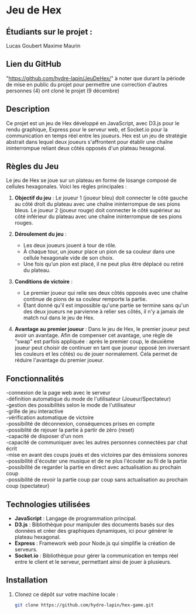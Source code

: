 # Jeu de Hex

## Étudiants sur le projet :
Lucas Goubert
Maxime Maurin

## Lien du GitHub
"https://github.com/hydre-lapin/JeuDeHex/"
à noter que durant la période de mise en public du projet pour permettre une correction d'autres personnes (4) ont cloné le projet (9 décembre)

## Description

Ce projet est un jeu de Hex développé en JavaScript, avec D3.js pour le rendu graphique, Express pour le serveur web, et Socket.io pour la communication en temps réel entre les joueurs. Hex est un jeu de stratégie abstrait dans lequel deux joueurs s'affrontent pour établir une chaîne ininterrompue reliant deux côtés opposés d'un plateau hexagonal.

## Règles du Jeu

Le jeu de Hex se joue sur un plateau en forme de losange composé de cellules hexagonales. Voici les règles principales :

1. **Objectif du jeu** : Le joueur 1 (joueur bleu) doit connecter le côté gauche au côté droit du plateau avec une chaîne ininterrompue de ses pions bleus. Le joueur 2 (joueur rouge) doit connecter le côté supérieur au côté inférieur du plateau avec une chaîne ininterrompue de ses pions rouges.

2. **Déroulement du jeu** :
   - Les deux joueurs jouent à tour de rôle.
   - À chaque tour, un joueur place un pion de sa couleur dans une cellule hexagonale vide de son choix.
   - Une fois qu’un pion est placé, il ne peut plus être déplacé ou retiré du plateau.

3. **Conditions de victoire** : 
   - Le premier joueur qui relie ses deux côtés opposés avec une chaîne continue de pions de sa couleur remporte la partie.
   - Étant donné qu'il est impossible qu'une partie se termine sans qu'un des deux joueurs ne parvienne à relier ses côtés, il n'y a jamais de match nul dans le jeu de Hex.

4. **Avantage au premier joueur** : Dans le jeu de Hex, le premier joueur peut avoir un avantage. Afin de compenser cet avantage, une règle de "swap" est parfois appliquée : après le premier coup, le deuxième joueur peut choisir de continuer en tant que joueur opposé (en inversant les couleurs et les côtés) ou de jouer normalement. Cela permet de réduire l'avantage du premier joueur.

## Fonctionnalités 

-connexion de la page web avec le serveur  
-définition automatique du mode de l'utilisateur (Joueur/Spectateur)  
-gestion des possibilités selon le mode de l'utilisateur  
-grille de jeu interactive  
-vérification automatique de victoire  
-possibilité de déconnexion, conséquences prises en compte  
-possiblité de rejouer la partie à partir de zéro (reset)  
-capacité de disposer d'un nom  
-capacité de communiquer avec les autres personnes connectées par chat écrit  
-mise en avant des coups joués et des victoires par des émissions sonores  
-possibilité d'écouter une musique et de ne plus l'écouter au fil de la partie  
-possibilité de regarder la partie en direct avec actualisation au prochain coup  
-possibilité de revoir la partie coup par coup sans actualisation au prochain coup (spectateur)  




## Technologies utilisées

- **JavaScript** : Langage de programmation principal.
- **D3.js** : Bibliothèque pour manipuler des documents basés sur des données et créer des graphiques dynamiques, ici pour générer le plateau hexagonal.
- **Express** : Framework web pour Node.js qui simplifie la création de serveurs.
- **Socket.io** : Bibliothèque pour gérer la communication en temps réel entre le client et le serveur, permettant ainsi de jouer à plusieurs.

## Installation

1. Clonez ce dépôt sur votre machine locale :
   ```bash
   git clone https://github.com/hydre-lapin/hex-game.git
